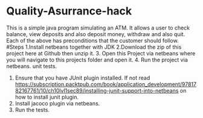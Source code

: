 # Quality-Asurrance-hack
This is a simple java program simulating an ATM. It allows a user to check balance, view deposits and also deposit money, withdraw and also quit.
Each of the above has preconditions that the customer should follow.
#Steps
1.Install netbeans together with JDK
2.Download the zip of this project here at Github then unzip it.
3. Open this Project via netbeans where you will navigate to this projects folder and open it.
4. Run the project via netbeans.
unit tests.
1. Ensure that you have JUnit plugin installed. If not read https://subscription.packtpub.com/book/application_development/9781782167761/10/ch10lvl1sec89/installing-junit-support-into-netbeans on how to install junit plugin.
2. Install jacoco plugin via netbeans.
3. Run the tests.

